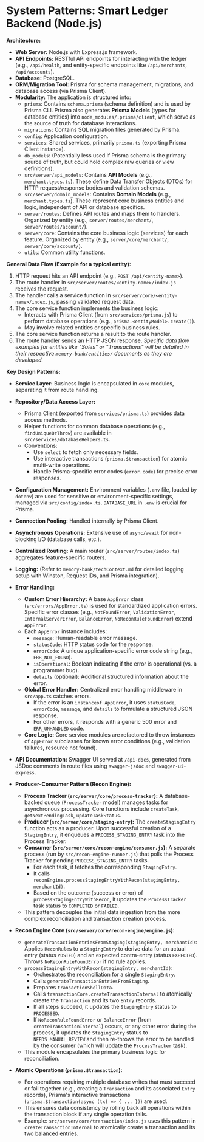 # System Patterns: Smart Ledger Backend (Node.js)

**Architecture:**
- **Web Server:** Node.js with Express.js framework.
- **API Endpoints:** RESTful API endpoints for interacting with the ledger (e.g., `/api/health`, and entity-specific endpoints like `/api/merchants`, `/api/accounts`).
- **Database:** PostgreSQL.
- **ORM/Migration Tool:** Prisma for schema management, migrations, and database access (via Prisma Client).
- **Modularity:** The application is structured into:
    - `prisma`: Contains `schema.prisma` (schema definition) and is used by Prisma CLI. Prisma also generates **Prisma Models** (types for database entities) into `node_modules/.prisma/client`, which serve as the source of truth for database interactions.
    - `migrations`: Contains SQL migration files generated by Prisma.
    - `config`: Application configuration.
    - `services`: Shared services, primarily `prisma.ts` (exporting Prisma Client instance).
    - `db_models`: (Potentially less used if Prisma schema is the primary source of truth, but could hold complex raw queries or view definitions).
    - `src/server/api_models`: Contains **API Models** (e.g., `merchant.types.ts`). These define Data Transfer Objects (DTOs) for HTTP request/response bodies and validation schemas.
    - `src/server/domain_models`: Contains **Domain Models** (e.g., `merchant.types.ts`). These represent core business entities and logic, independent of API or database specifics.
    - `server/routes`: Defines API routes and maps them to handlers. Organized by entity (e.g., `server/routes/merchant/`, `server/routes/account/`).
    - `server/core`: Contains the core business logic (services) for each feature. Organized by entity (e.g., `server/core/merchant/`, `server/core/account/`).
    - `utils`: Common utility functions.

**General Data Flow (Example for a typical entity):**
1.  HTTP request hits an API endpoint (e.g., `POST /api/<entity-name>`).
2.  The route handler in `src/server/routes/<entity-name>/index.js` receives the request.
3.  The handler calls a service function in `src/server/core/<entity-name>/index.js`, passing validated request data.
4.  The core service function implements the business logic:
    - Interacts with Prisma Client (from `src/services/prisma.js`) to perform database operations (e.g., `prisma.<entityModel>.create()`).
    - May involve related entities or specific business rules.
5.  The core service function returns a result to the route handler.
6.  The route handler sends an HTTP JSON response.
    *Specific data flow examples for entities like "Sales" or "Transactions" will be detailed in their respective `memory-bank/entities/` documents as they are developed.*

**Key Design Patterns:**
- **Service Layer:** Business logic is encapsulated in `core` modules, separating it from route handling.
- **Repository/Data Access Layer:**
    - Prisma Client (exported from `services/prisma.ts`) provides data access methods.
    - Helper functions for common database operations (e.g., `findUniqueOrThrow`) are available in `src/services/databaseHelpers.ts`.
    - Conventions:
        - Use `select` to fetch only necessary fields.
        - Use interactive transactions (`prisma.$transaction`) for atomic multi-write operations.
        - Handle Prisma-specific error codes (`error.code`) for precise error responses.
- **Configuration Management:** Environment variables (`.env` file, loaded by `dotenv`) are used for sensitive or environment-specific settings, managed via `src/config/index.ts`. `DATABASE_URL` in `.env` is crucial for Prisma.
- **Connection Pooling:** Handled internally by Prisma Client.
- **Asynchronous Operations:** Extensive use of `async/await` for non-blocking I/O (database calls, etc.).
- **Centralized Routing:** A main router (`src/server/routes/index.ts`) aggregates feature-specific routers.
- **Logging:** (Refer to `memory-bank/techContext.md` for detailed logging setup with Winston, Request IDs, and Prisma integration).
- **Error Handling:**
    - **Custom Error Hierarchy:** A base `AppError` class (`src/errors/AppError.ts`) is used for standardized application errors. Specific error classes (e.g., `NotFoundError`, `ValidationError`, `InternalServerError`, `BalanceError`, `NoReconRuleFoundError`) extend `AppError`.
    - Each `AppError` instance includes:
        - `message`: Human-readable error message.
        - `statusCode`: HTTP status code for the response.
        - `errorCode`: A unique application-specific error code string (e.g., `ERR_NOT_FOUND`).
        - `isOperational`: Boolean indicating if the error is operational (vs. a programmer bug).
        - `details` (optional): Additional structured information about the error.
    - **Global Error Handler:** Centralized error handling middleware in `src/app.ts` catches errors.
        - If the error is an `instanceof AppError`, it uses `statusCode`, `errorCode`, `message`, and `details` to formulate a structured JSON response.
        - For other errors, it responds with a generic 500 error and `ERR_UNHANDLED` code.
    - **Core Logic:** Core service modules are refactored to throw instances of `AppError` subclasses for known error conditions (e.g., validation failures, resource not found).
- **API Documentation:** Swagger UI served at `/api-docs`, generated from JSDoc comments in route files using `swagger-jsdoc` and `swagger-ui-express`.
- **Producer-Consumer Pattern (Recon Engine):**
    - **Process Tracker (`src/server/core/process-tracker`):** A database-backed queue (`ProcessTracker` model) manages tasks for asynchronous processing. Core functions include `createTask`, `getNextPendingTask`, `updateTaskStatus`.
    - **Producer (`src/server/core/staging-entry`):** The `createStagingEntry` function acts as a producer. Upon successful creation of a `StagingEntry`, it enqueues a `PROCESS_STAGING_ENTRY` task into the Process Tracker.
    - **Consumer (`src/server/core/recon-engine/consumer.js`):** A separate process (run by `src/recon-engine-runner.js`) that polls the Process Tracker for pending `PROCESS_STAGING_ENTRY` tasks.
        - For each task, it fetches the corresponding `StagingEntry`.
        - It calls `reconEngine.processStagingEntryWithRecon(stagingEntry, merchantId)`.
        - Based on the outcome (success or error) of `processStagingEntryWithRecon`, it updates the `ProcessTracker` task status to `COMPLETED` or `FAILED`.
    - This pattern decouples the initial data ingestion from the more complex reconciliation and transaction creation process.

- **Recon Engine Core (`src/server/core/recon-engine/engine.js`):**
    - `generateTransactionEntriesFromStaging(stagingEntry, merchantId)`: Applies `ReconRule`s to a `StagingEntry` to derive data for an actual entry (status `POSTED`) and an expected contra-entry (status `EXPECTED`). Throws `NoReconRuleFoundError` if no rule applies.
    - `processStagingEntryWithRecon(stagingEntry, merchantId)`:
        - Orchestrates the reconciliation for a single `StagingEntry`.
        - Calls `generateTransactionEntriesFromStaging`.
        - Prepares `transactionShellData`.
        - Calls `transactionCore.createTransactionInternal` to atomically create the `Transaction` and its two `Entry` records.
        - If all steps succeed, it updates the `StagingEntry` status to `PROCESSED`.
        - If `NoReconRuleFoundError` or `BalanceError` (from `createTransactionInternal`) occurs, or any other error during the process, it updates the `StagingEntry` status to `NEEDS_MANUAL_REVIEW` and then re-throws the error to be handled by the consumer (which will update the `ProcessTracker` task).
    - This module encapsulates the primary business logic for reconciliation.

- **Atomic Operations (`prisma.$transaction`):**
    - For operations requiring multiple database writes that must succeed or fail together (e.g., creating a `Transaction` and its associated `Entry` records), Prisma's interactive transactions (`prisma.$transaction(async (tx) => { ... })`) are used.
    - This ensures data consistency by rolling back all operations within the transaction block if any single operation fails.
    - Example: `src/server/core/transaction/index.js` uses this pattern in `createTransactionInternal` to atomically create a transaction and its two balanced entries.
